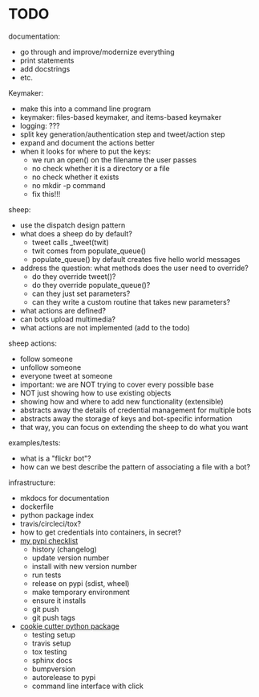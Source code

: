 # TODO

documentation:
- go through and improve/modernize everything
- print statements
- add docstrings
- etc.

Keymaker:
- make this into a command line program
- keymaker: files-based keymaker, and items-based keymaker
- logging: ???
- split key generation/authentication step and tweet/action step
- expand and document the actions better
- when it looks for where to put the keys:
    - we run an open() on the filename the user passes
    - no check whether it is a directory or a file
    - no check whether it exists
    - no mkdir -p command
    - fix this!!!

sheep:
- use the dispatch design pattern 
- what does a sheep do by default?
    - tweet calls _tweet(twit)
    - twit comes from populate_queue()
    - populate_queue() by default creates five hello world messages
- address the question: what methods does the user need to override?
    - do they override tweet()?
    - do they override populate_queue()?
    - can they just set parameters?
    - can they write a custom routine that takes new parameters?
- what actions are defined?
- can bots upload multimedia?
- what actions are not implemented (add to the todo)

sheep actions:
- follow someone 
- unfollow someone 
- everyone tweet at someone 
- important: we are NOT trying to cover every possible base
- NOT just showing how to use existing objects
- showing how and where to add new functionality (extensible)
- abstracts away the details of credential management for multiple bots
- abstracts away the storage of keys and bot-specific information
- that way, you can focus on extending the sheep to do what you want

examples/tests:
- what is a "flickr bot"?
- how can we best describe the pattern of associating a file with a bot?

infrastructure:
- mkdocs for documentation
- dockerfile
- python package index
- travis/circleci/tox?
- how to get credentials into containers, in secret?
- [my pypi checklist](https://gist.github.com/audreyr/5990987)
    - history (changelog)
    - update version number
    - install with new version number
    - run tests 
    - release on pypi (sdist, wheel)
    - make temporary environment
    - ensure it installs
    - git push
    - git push tags
- [cookie cutter python package](https://github.com/audreyr/cookiecutter-pypackage)
    - testing setup
    - travis setup
    - tox testing
    - sphinx docs
    - bumpversion
    - autorelease to pypi
    - command line interface with click












